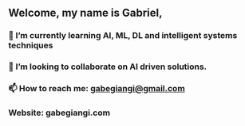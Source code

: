 ## Welcome, my name is Gabriel,
### 🔭 I’m currently learning AI, ML, DL and intelligent systems techniques
### 👯 I’m looking to collaborate on AI driven solutions.
### 📫 How to reach me: gabegiangi@gmail.com
### Website: gabegiangi.com

<!--
**gdgiangi/gdgiangi** is a ✨ _special_ ✨ repository because its `README.md` (this file) appears on your GitHub profile.

Here are some ideas to get you started:

- 🔭 I’m currently working on ...
- 🌱 I’m currently learning ...
- 👯 I’m looking to collaborate on ...
- 🤔 I’m looking for help with ...
- 💬 Ask me about ...
- 📫 How to reach me: ...
- 😄 Pronouns: ...
- ⚡ Fun fact: ...
-->
